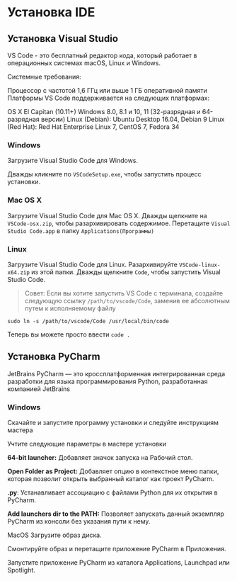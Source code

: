 # Установка IDE

## Установка Visual Studio

VS Code - это бесплатный редактор кода, который работает в операционных системах macOS, Linux и Windows.

Системные требования:

Процессор с частотой 1,6 ГГц или выше
1 ГБ оперативной памяти
Платформы
VS Code поддерживается на следующих платформах:

OS X El Capitan (10.11+)
Windows 8.0, 8.1 и 10, 11 (32-разрядная и 64-разрядная версии)
Linux (Debian): Ubuntu Desktop 16.04, Debian 9
Linux (Red Hat): Red Hat Enterprise Linux 7, CentOS 7, Fedora 34

### Windows

Загрузите Visual Studio Code для Windows.

Дважды кликните по `VSCodeSetup.exe`, чтобы запустить процесс установки.

### Mac OS X

Загрузите Visual Studio Code для Mac OS X.
Дважды щелкните на `VSCode-osx.zip`, чтобы разархивировать содержимое.
Перетащите `Visual Studio Code.app` в папку `Applications(Программы)`

### Linux

Загрузите Visual Studio Code для Linux.
Разархивируйте `VSCode-linux-x64.zip` из этой папки.
Дважды щелкните `Code`, чтобы запустить Visual Studio Code.

> Совет: Если вы хотите запустить VS Code с терминала, создайте следующую ссылку
> `/path/to/vscode/Code`, заменив ее абсолютным путем к исполняемому файлу

```shell
sudo ln -s /path/to/vscode/Code /usr/local/bin/code
```

Теперь вы можете просто ввести `code .`

## Установка PyCharm

JetBrains PyCharm — это кроссплатформенная интегрированная среда разработки для языка программирования Python,
разработанная компанией JetBrains

### Windows

Скачайте и запустите программу установки и следуйте инструкциям мастера

Учтите следующие параметры в мастере установки

**64-bit launcher:** Добавляет значок запуска на Рабочий стол.

**Open Folder as Project:** Добавляет опцию в контекстное меню папки, которая позволит открыть выбранный каталог как
проект PyCharm.

**.py**: Устанавливает ассоциацию с файлами Python для их открытия в PyCharm.

**Add launchers dir to the PATH:** Позволяет запускать данный экземпляр PyCharm из консоли без указания пути к нему.

MacOS
Загрузите образ диска.

Смонтируйте образ и перетащите приложение PyCharm в Приложения.

Запустите приложение PyCharm из каталога Applications, Launchpad или Spotlight.
